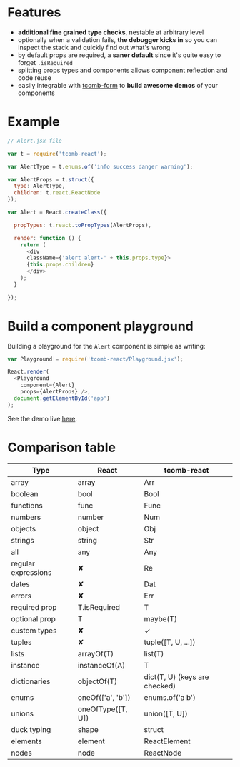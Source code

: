 # Features

- **additional fine grained type checks**, nestable at arbitrary level
- optionally when a validation fails, **the debugger kicks in** so you can inspect the stack and quickly find out what's wrong
- by default props are required, a **saner default** since it's quite easy to forget `.isRequired`
- splitting props types and components allows component reflection and code reuse
- easily integrable with [tcomb-form](https://gcanti.github.io/tcomb-form) to **build awesome demos** of your components

# Example

```js
// Alert.jsx file

var t = require('tcomb-react');

var AlertType = t.enums.of('info success danger warning');

var AlertProps = t.struct({
  type: AlertType,
  children: t.react.ReactNode
});

var Alert = React.createClass({

  propTypes: t.react.toPropTypes(AlertProps),

  render: function () {
    return (
      <div
      className={'alert alert-' + this.props.type}>
      {this.props.children}
      </div>
    );
  }

});
```

# Build a component playground

Building a playground for the `Alert` component is simple as writing:

```js
var Playground = require('tcomb-react/Playground.jsx');

React.render(
  <Playground
    component={Alert}
    props={AlertProps} />,
  document.getElementById('app')
);
```

See the demo live [here](https://gcanti.github.io/tcomb-react/demo/alert/index.html).

# Comparison table

| Type | React | tcomb-react |
|------|-------|-------------|
| array | array | Arr |
| boolean | bool | Bool |
| functions | func | Func |
| numbers | number | Num |
| objects | object | Obj |
| strings | string | Str |
| all | any | Any |
| regular expressions | ✘ | Re |
| dates | ✘ | Dat |
| errors | ✘ | Err |
| required prop | T.isRequired | T |
| optional prop | T | maybe(T) |
| custom types | ✘ | ✓ |
| tuples | ✘ | tuple([T, U, ...]) |
| lists | arrayOf(T) | list(T) |
| instance | instanceOf(A) | T |
| dictionaries | objectOf(T) | dict(T, U) (keys are checked) |
| enums | oneOf(['a', 'b']) | enums.of('a b') |
| unions | oneOfType([T, U]) | union([T, U]) |
| duck typing | shape | struct |
| elements | element | ReactElement |
| nodes | node | ReactNode |
